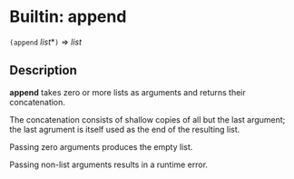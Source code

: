 Builtin: append
===============

`(append` _list_*`)` => _list_

Description
-----------

**append** takes zero or more lists as arguments and returns their
concatenation.

The concatenation consists of shallow copies of all but the last argument; the
last agrument is itself used as the end of the resulting list.

Passing zero arguments produces the empty list.

Passing non-list arguments results in a runtime error.

